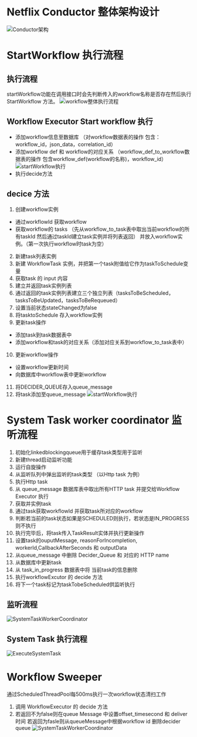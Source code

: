 # Netflix Conductor 整体架构设计
![Conductor架构](../../Pictures/Conductor/MSOArchitecture.png)

# StartWorkflow 执行流程
## 执行流程
startWorkflow功能在调用接口时会先判断传入的workflow名称是否存在然后执行StartWorkflow 方法。
![workflow整体执行流程](../../Pictures/Conductor/StartWorkflowEntireProcess.png)

## Workflow Executor Start workflow 执行
* 添加workflow信息至数据库 （对workflow数据表的操作 包含：workflow_id，json_data，correlation_id）
* 添加workflow def 和 workflow的对应关系 （workflow_def_to_workflow数据表的操作 包含workflow_def(workflow的名称)，workflow_id）
![startWorkflow执行](../../Pictures/Conductor/StartWorkflowMethod.png)
* 执行decide方法

## decice 方法
1. 创建workflow实例
* 通过workflowId 获取workflow
* 获取workflow的 tasks （先从workflow_to_task表中取出当前workflow的所有taskId 然后通过taskId建立task实例并将列表返回） 并放入workflow实例。（第一次执行workflow时task为空）
2. 新建task列表实例
3. 新建 WorkflowTask 实例，并把第一个task附值给它作为taskToSchedule变量
4. 获取task 的 input 内容
5. 建立并返回task实例列表
6. 通过返回的task实例列表建立三个独立列表（tasksToBeScheduled，tasksToBeUpdated，tasksToBeRequeued）
7. 设置当前状态stateChanged为false
8. 将tasktoSchedule 存入workflow实例
9. 更新task操作
* 添加task到task数据表中
* 添加workflow和task的对应关系（添加对应关系到workflow_to_task表中）
10. 更新workflow操作
* 设置workflow更新时间
* 向数据库中workflow表中更新workflow
11. 将DECIDER_QUEUE存入queue_message
12. 将task添加至queue_message
![startWorkflow执行](../../Pictures/Conductor/DecideMethod.png)

# System Task worker coordinator 监听流程
1. 初始化linkedblockingqueue用于缓存task类型用于监听
2. 新建thread启动监听功能
3. 运行自旋操作
4. 从监听队列中弹出监听的task类型 （以Http task 为例）
5. 执行Http task
6. 从 queue_message 数据库表中取出所有HTTP task 并提交给Workflow Executor 执行
7. 获取并实例task
8. 通过task获取workflowId 并获取task所对应的workflow
9. 判断若当前的task状态如果是SCHEDULED则执行，若状态是IN_PROGRESS则不执行
10. 执行完毕后，将task传入TaskResult实体并执行更新操作
11. 设置task的ouputMessage, reasonForIncompletion, workerId,CallbackAfterSeconds 和 outputData
12. 从queue_message 中删除 Decider_Queue 和 对应的 HTTP name
13. 从数据库中更新task
14. 从 task_in_progress 数据表中将 当前task的信息删除
15. 执行workflowExcutor 的 decide 方法
16. 将下一个task标记为taskTobeScheduled供监听执行

## 监听流程
![SystemTaskWorkerCoordinator](../../Pictures/Conductor/SystemTaskWorkerCoordinator.png)

## System Task 执行流程
![ExecuteSystemTask](../../Pictures/Conductor/ExecuteSystemTask.png)

# Workflow Sweeper
通过ScheduledThreadPool每500ms执行一次workflow状态清扫工作
1. 调用 WorkflowExecutor 的 decide 方法
2. 若返回不为false则在queue Message 中设置offset_timesecond 和 deliver时间
若返回为fasle则从queueMessage中根据workflow id 删除decider queue
![SystemTaskWorkerCoordinator](../../Pictures/Conductor/WorkflowSweeper.png)